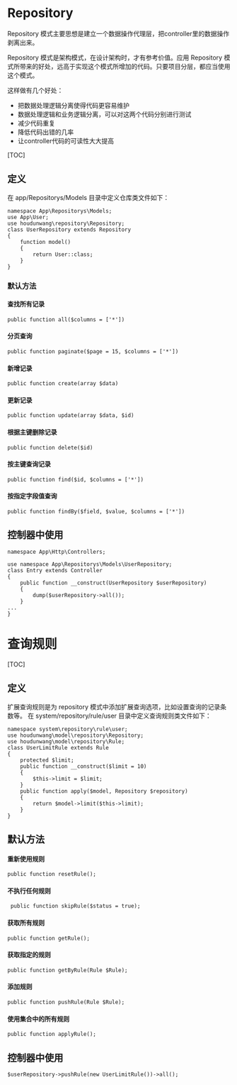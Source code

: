 # Repository 

Repository 模式主要思想是建立一个数据操作代理层，把controller里的数据操作剥离出来。

Repository 模式是架构模式，在设计架构时，才有参考价值。应用 Repository 模式所带来的好处，远高于实现这个模式所增加的代码。只要项目分层，都应当使用这个模式。

这样做有几个好处：

- 把数据处理逻辑分离使得代码更容易维护
- 数据处理逻辑和业务逻辑分离，可以对这两个代码分别进行测试
- 减少代码重复
- 降低代码出错的几率
- 让controller代码的可读性大大提高

[TOC]

## 定义

在 app/Repositorys/Models 目录中定义仓库类文件如下：
```
namespace App\Repositorys\Models;
use App\User;
use houdunwang\repository\Repository;
class UserRepository extends Repository
{
    function model()
    {
        return User::class;
    }
}
```

### 默认方法

#### 查找所有记录
```
public function all($columns = ['*'])
```

#### 分页查询
```
public function paginate($page = 15, $columns = ['*'])
```

#### 新增记录
```
public function create(array $data)
```

#### 更新记录
```
public function update(array $data, $id)
```

#### 根据主键删除记录
```
public function delete($id)
```

#### 按主键查询记录
```
public function find($id, $columns = ['*'])
```

#### 按指定字段值查询
```
public function findBy($field, $value, $columns = ['*'])
```

## 控制器中使用
```
namespace App\Http\Controllers;

use namespace App\Repositorys\Models\UserRepository;
class Entry extends Controller
{
    public function __construct(UserRepository $userRepository)
    {
        dump($userRepository->all());
    }
...
}
```



# 查询规则

[TOC]

## 定义
扩展查询规则是为 repository 模式中添加扩展查询选项，比如设置查询的记录条数等。
在 system/repository/rule/user 目录中定义查询规则类文件如下：
```
namespace system\repository\rule\user;
use houdunwang\model\repository\Repository;
use houdunwang\model\repository\Rule;
class UserLimitRule extends Rule
{
    protected $limit;
    public function __construct($limit = 10)
    {
        $this->limit = $limit;
    }
    public function apply($model, Repository $repository)
    {
        return $model->limit($this->limit);
    }
}
```
## 默认方法
#### 重新使用规则
```
public function resetRule();
```

#### 不执行任何规则
```
 public function skipRule($status = true);
```

#### 获取所有规则
```
public function getRule();
```

#### 获取指定的规则
```
public function getByRule(Rule $Rule);
```

#### 添加规则
```
public function pushRule(Rule $Rule);
```

#### 使用集合中的所有规则
```
public function applyRule();
```

## 控制器中使用
```
$userRepository->pushRule(new UserLimitRule())->all();
```